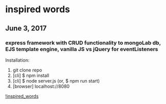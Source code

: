 # inspired words
## June 3, 2017
### express framework with CRUD functionality to mongoLab db, EJS template engine, vanilla JS vs jQuery for eventListeners

Installation:
1. git clone repo
2. [cli] $ npm install
3. [cli] $ node server.js (or, $ npm run start)
4. [browser] localhost://8080

[!inspired_words](./inspired_words.png?raw=true "inspired words")